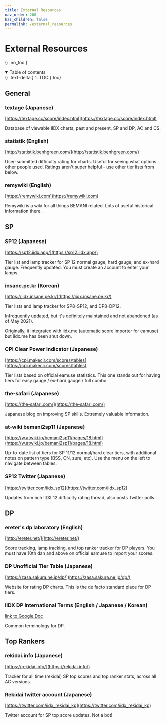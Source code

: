 ```yaml
---
title: External Resources
nav_order: 200
has_children: false
permalink: /external_resources
---
```


# External Resources
{: .no_toc }

<details open markdown="block">
  <summary>
    Table of contents
  </summary>
  {: .text-delta }
1. TOC
{:toc}
</details>

## General

### textage (Japanese)

[https://textage.cc/score/index.html](https://textage.cc/score/index.html)

Database of viewable IIDX charts, past and present, SP and DP, AC and CS.

### statistik (English)

[http://statistik.benhgreen.com/](http://statistik.benhgreen.com/)

User-submitted difficulty rating for charts. Useful for seeing what options other people used. Ratings aren't super helpful - use other tier lists from below.

### remywiki (English)

[https://remywiki.com](https://remywiki.com)

Remywiki is a wiki for all things BEMANI related. Lots of useful historical information there.

## SP

### SP12 (Japanese)

[https://sp12.iidx.app/](https://sp12.iidx.app/)

Tier list and lamp tracker for SP 12 normal gauge, hard gauge, and ex-hard gauge. Frequently updated. You must create an account to enter your lamps.

### insane.pe.kr (Korean)

[https://iidx.insane.pe.kr/](https://iidx.insane.pe.kr/)

Tier lists and lamp tracker for SP8-SP12, and DP8-DP12.

Infrequently updated, but it's definitely maintained and not abandoned (as of May 2021).

Originally, it integrated with iidx.me (automatic score importer for eamuse) but iidx.me has been shut down.

### CPI Clear Power Indicator (Japanese)

[https://cpi.makecir.com/scores/tables](https://cpi.makecir.com/scores/tables)

Tier lists based on official eamuse statistics. This one stands out for having tiers for easy gauge / ex-hard gauge / full combo.

### the-safari (Japanese)

[https://the-safari.com/](https://the-safari.com/)

Japanese blog on improving SP skills. Extremely valuable information.

### at-wiki bemani2sp11 (Japanese)

[https://w.atwiki.jp/bemani2sp11/pages/18.html](https://w.atwiki.jp/bemani2sp11/pages/18.html)

Up-to-date list of tiers for SP 11/12 normal/hard clear tiers, with additional notes on pattern type (BSS, CN, zure, etc). Use the menu on the left to navigate between tables.

### SP12 Twitter (Japanese)

[https://twitter.com/iidx_sp12](https://twitter.com/iidx_sp12)

Updates from 5ch IIDX 12 difficulty rating thread, also posts Twitter polls.

### 

## DP

### ereter's dp laboratory (English)

[http://ereter.net/](http://ereter.net/)

Score tracking, lamp tracking, and top ranker tracker for DP players. You must have 10th dan and above on official eamuse to import your scores.

### DP Unofficial Tier Table (Japanese)

[https://zasa.sakura.ne.jp/dp/](https://zasa.sakura.ne.jp/dp/)

Website for rating DP charts. This is the de facto standard place for DP tiers.

### IIDX DP International Terms (English / Japanese / Korean)

[link to Google Doc](https://docs.google.com/spreadsheets/d/1Hji3jFA_hqrM8jO4w-3SzvtfS9OdhZ4xuPFk3VJS88U/edit#gid=0)

Common terminology for DP.

## Top Rankers

### rekidai.info (Japanese)

[https://rekidai.info/](https://rekidai.info/)

Tracker for all time (rekidai) SP top scores and top ranker stats, across all AC versions.

### Rekidai twitter account (Japanese)

[https://twitter.com/iidx_rekidai_kp](https://twitter.com/iidx_rekidai_kp)

Twitter account for SP top score updates. Not a bot!
